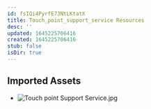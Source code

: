 ```yaml
---
id: fsIQi4PyrfE7JNtLKtatX
title: Touch_point_support_service Resources
desc: ''
updated: 1645225706416
created: 1645225706416
stub: false
isDir: true
---
```

## Imported Assets
- ![Touch point Support Service.jpg](/assets/touch-point-support-service.jpg)
